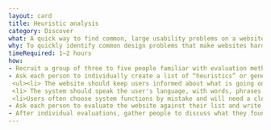 ```yaml
---
layout: card
title: Heuristic analysis
category: Discover
what: A quick way to find common, large usability problems on a website.
why: To quickly identify common design problems that make websites hard to use without conducting more involved user research.
timeRequired: 1–2 hours
how:
- Recruit a group of three to five people familiar with evaluation methods. These people are not necessarily designers, but are familiar with common usability best practices. They are usually not users.
- Ask each person to individually create a list of “heuristics” or general usability best practices. Examples of heuristics from Nielsen’s “10 Usability Heuristics for User Interface Design” include
 <ul><li> The website should keep users informed about what is going on, through appropriate feedback within reasonable time.</li>
 <li> The system should speak the user's language, with words, phrases and concepts familiar to the user, rather than system-oriented terms.</li>
 <li>Users often choose system functions by mistake and will need a clearly marked “emergency exit” to leave the unwanted state without having to go through an extended dialogue.</li></ul>
- Ask each person to evaluate the website against their list and write down possible problems.
- After individual evaluations, gather people to discuss what they found and prioritize potential problems.
---
```


